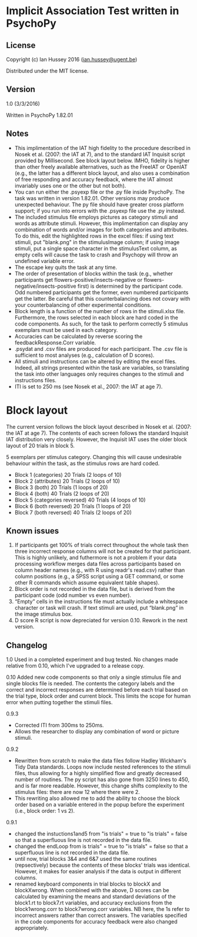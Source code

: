 # Implicit Association Test written in PsychoPy

## License
Copyright (c) Ian Hussey 2016 (ian.hussey@ugent.be)

Distributed under the MIT license.

## Version
1.0 (3/3/2016)

Written in PsychoPy 1.82.01

## Notes
- This implimentation of the IAT high fidelity to the procedure described in Nosek et al. (2007: the IAT at 7), and to the standard IAT Inquisit script provided by Millisecond. See block layout below. IMHO, fidelity is higher than other freely available alternatives, such as the FreeIAT or OpenIAT (e.g., the latter has a different block layout, and also uses a combination of free responding and accuracy feedback, where the IAT almost invariably uses one or the other but not both).
- You can run either the .psyexp file or the .py file inside PsychoPy. The task was written in version 1.82.01. Other versions may produce unexpected behaviour. The py file should have greater cross platform support; if you run into errors with the .psyexp file use the .py instead.
- The included stimulus file employs pictures as category stimuli and words as attribute stimuli. However, this implimentation can  display any combination of words and/or images for both categories and attributes. To do this, edit the highlighted rows in the excel files: if using text stimuli, put "blank.png" in the stimulusImage column; if using image stimuli, put a single space character in the stimulusText column, as empty cells will cause the task to crash and Psychopy will throw an undefined variable error.
- The escape key quits the task at any time. 
- The order of presentation of blocks within the task (e.g., whether participants get flowers-positive/insects-negative or flowers-negative/insects-positive first) is determined by the participant code. Odd numbered participants get the former, even numbered participants get the latter. Be careful that this counterbalancing does not covary with your counterbalancing of other experimental conditions.
- Block length is a function of the number of rows in the stimuli.xlsx file. Furthermore, the rows selected in each block are hard coded in the code components. As such, for the task to perform correctly 5 stimulus exemplars must be used in each category. 
- Accuracies can be calculated by reverse scoring the feedbackResponse.Corr variable. 
- .psydat and .csv files are produced for each participant. The .csv file is sufficient to most analyses (e.g., calculation of D scores).
- All stimuli and instructions can be altered by editing the excel files. Indeed, all strings presented within the task are variables, so translating the task into other languages only requires changes to the stimuli and instructions files.
- ITI is set to 250 ms (see Nosek et al., 2007: the IAT at age 7).


# Block layout
The current version follows the block layout described in Nosek et al. (2007: the IAT at age 7). The contents of each screen follows the standard Inquisit IAT distribution very closely. However, the Inquisit IAT uses the older block layout of 20 trials in block 5.

5 exemplars per stimulus category. Changing this will cause undesirable behaviour within the task, as the stimulus rows are hard coded.

- Block 1 (categories) 20 Trials (2 loops of 10)
- Block 2 (attributes) 20 Trials (2 loops of 10)
- Block 3 (both) 20 Trials (1 loops of 20)
- Block 4 (both) 40 Trials (2 loops of 20)
- Block 5 (categories reversed) 40 Trials (4 loops of 10)
- Block 6 (both reversed) 20 Trials (1 loops of 20)
- Block 7 (both reversed) 40 Trials (2 loops of 20)

## Known issues
1. If participants get 100% of trials correct throughout the whole task then three incorrect response columns will not be created for that participant. This is highly unlikely, and futhermore is not a problem if your data processing workflow merges data files across participants based on column header names (e.g., with R using readr's read.csv) rather than column positions (e.g., a SPSS script using a GET command, or some other R commands which assume equivalent table shapes).
2. Block order is not recorded in the data file, but is derived from the participant code (odd number vs even number). 
3. “Empty” cells in the instructions file must actually include a whitespace character or task will crash. If text stimuli are used, put “blank.png” in the image stimulus box.
4. D score R script is now depreciated for version 0.10. Rework in the next version.

## Changelog
1.0
Used in a completed experiment and bug tested. No changes made relative from 0.10, which I've upgraded to a release copy.

0.10
Added new code components so that only a single stimulus file and single blocks file is needed. The contents the category labels and the correct and incorrect responses are determined before each trial based on the trial type, block order and current block. This limits the scope for human error when putting together the stimuli files.

0.9.3
- Corrected ITI from 300ms to 250ms.
- Allows the researcher to display any combination of word or picture stimuli.

0.9.2

- Rewritten from scratch to make the data files follow Hadley Wickham's Tidy Data standards. Loops now include nested references to the stimuli files, thus allowing for a highly simplified flow and greatly decreased number of routines. The py script has also gone from 3250 lines to 450, and is far more readable. However, this change shifts complexity to the stimulus files: there are now 12 where there were 2. 
- This rewriting also allowed me to add the ability to choose the block order based on a variable entered in the popup before the experiment (i.e., block order: 1 vs 2).

0.9.1

- changed the instuctions1and5 from "is trials" = true to "is trials" = false so that a superfluous line is not recorded in the data file.
- changed the endLoop from is trials" = true to "is trials" = false so that a superfluous line is not recorded in the data file.
- until now, trial blocks 3&4 and 6&7 used the same routines (repsectively) because the contents of these blocks' trials was identical. However, it makes for easier analysis if the data is output in different columns.
- renamed keyboard components in trial blocks to blockX and blockXwrong. When combined with the above, D scores can be calculated by examining the means and standard deviations of the block1.rt to block7.rt variables, and accuracy exclusions from the block1wrong.corr to block7wrong.corr variables. NB here, the 1s refer to incorrect answers rather than correct answers. The variables specified in the code components for accuracy feedback were also changed appropriately.

